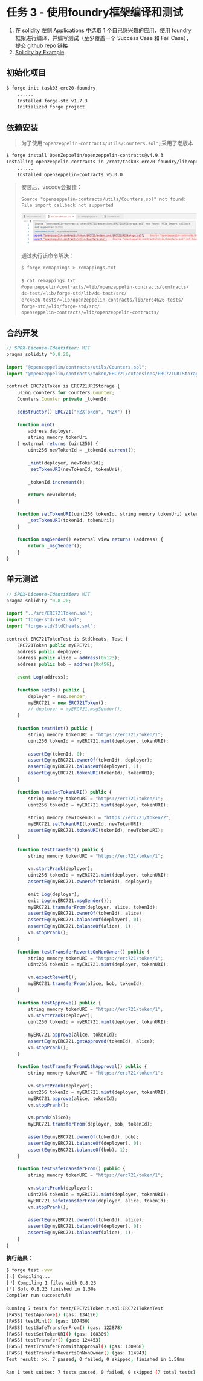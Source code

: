 # 任务 3 - 使用foundry框架编译和测试

1. 在 solidity 左侧 Applications 中选取 1 个自己感兴趣的应用，使用 foundry 框架进行编译，并编写测试（至少覆盖一个 Success Case 和 Fail Case），提交 github repo 链接
2. [Solidity by Example](https://solidity-by-example.org/)

## 初始化项目

```bash
$ forge init task03-erc20-foundry
    ......
    Installed forge-std v1.7.3
    Initialized forge project
```

## 依赖安装

> 为了使用`"openzeppelin-contracts/utils/Counters.sol";`采用了老版本

```bash
$ forge install OpenZeppelin/openzeppelin-contracts@v4.9.3
Installing openzeppelin-contracts in /root/task03-erc20-foundry/lib/openzeppelin-contracts (url: Some("https://github.com/OpenZeppelin/openzeppelin-contracts"), tag: None)
	......
    Installed openzeppelin-contracts v5.0.0
```

> 安装后，vscode会报错：
>
> ```
> Source "openzeppelin-contracts/utils/Counters.sol" not found: File import callback not supported
> ```
>
> ![image-20231129172139008](assets/image-20231129172139008.png)
>
> 通过执行该命令解决：
>
> ```bash
> $ forge remappings > remappings.txt
> 
> $ cat remappings.txt 
> @openzeppelin/contracts/=lib/openzeppelin-contracts/contracts/
> ds-test/=lib/forge-std/lib/ds-test/src/
> erc4626-tests/=lib/openzeppelin-contracts/lib/erc4626-tests/
> forge-std/=lib/forge-std/src/
> openzeppelin-contracts/=lib/openzeppelin-contracts/
> ```

## 合约开发

```js
// SPDX-License-Identifier: MIT
pragma solidity ^0.8.20;

import "@openzeppelin/contracts/utils/Counters.sol";
import "@openzeppelin/contracts/token/ERC721/extensions/ERC721URIStorage.sol";

contract ERC721Token is ERC721URIStorage {
    using Counters for Counters.Counter;
    Counters.Counter private _tokenId;

    constructor() ERC721("RZXToken", "RZX") {}

    function mint(
        address deployer,
        string memory tokenUri
    ) external returns (uint256) {
        uint256 newTokenId = _tokenId.current();

        _mint(deployer, newTokenId);
        _setTokenURI(newTokenId, tokenUri);

        _tokenId.increment();

        return newTokenId;
    }

    function setTokenURI(uint256 tokenId, string memory tokenUri) external {
        _setTokenURI(tokenId, tokenUri);
    }

    function msgSender() external view returns (address) {
        return _msgSender();
    }
}
```

## 单元测试

```js
// SPDX-License-Identifier: MIT
pragma solidity ^0.8.20;

import "../src/ERC721Token.sol";
import "forge-std/Test.sol";
import "forge-std/StdCheats.sol";

contract ERC721TokenTest is StdCheats, Test {
    ERC721Token public myERC721;
    address public deployer;
    address public alice = address(0x123);
    address public bob = address(0x456);

    event Log(address);

    function setUp() public {
        deployer = msg.sender;
        myERC721 = new ERC721Token();
        // deployer = myERC721.msgSender();
    }

    function testMint() public {
        string memory tokenURI = "https://erc721/token/1";
        uint256 tokenId = myERC721.mint(deployer, tokenURI);

        assertEq(tokenId, 0);
        assertEq(myERC721.ownerOf(tokenId), deployer);
        assertEq(myERC721.balanceOf(deployer), 1);
        assertEq(myERC721.tokenURI(tokenId), tokenURI);
    }

    function testSetTokenURI() public {
        string memory tokenURI = "https://erc721/token/1";
        uint256 tokenId = myERC721.mint(deployer, tokenURI);

        string memory newTokenURI = "https://erc721/token/2";
        myERC721.setTokenURI(tokenId, newTokenURI);
        assertEq(myERC721.tokenURI(tokenId), newTokenURI);
    }

    function testTransfer() public {
        string memory tokenURI = "https://erc721/token/1";

        vm.startPrank(deployer);
        uint256 tokenId = myERC721.mint(deployer, tokenURI);
        assertEq(myERC721.ownerOf(tokenId), deployer);

        emit Log(deployer);
        emit Log(myERC721.msgSender());
        myERC721.transferFrom(deployer, alice, tokenId);
        assertEq(myERC721.ownerOf(tokenId), alice);
        assertEq(myERC721.balanceOf(deployer), 0);
        assertEq(myERC721.balanceOf(alice), 1);
        vm.stopPrank();
    }

    function testTransferRevertsOnNonOwner() public {
        string memory tokenURI = "https://erc721/token/1";
        uint256 tokenId = myERC721.mint(deployer, tokenURI);

        vm.expectRevert();
        myERC721.transferFrom(alice, bob, tokenId);
    }

    function testApprove() public {
        string memory tokenURI = "https://erc721/token/1";
        vm.startPrank(deployer);
        uint256 tokenId = myERC721.mint(deployer, tokenURI);

        myERC721.approve(alice, tokenId);
        assertEq(myERC721.getApproved(tokenId), alice);
        vm.stopPrank();
    }

    function testTransferFromWithApproval() public {
        string memory tokenURI = "https://erc721/token/1";

        vm.startPrank(deployer);
        uint256 tokenId = myERC721.mint(deployer, tokenURI);
        myERC721.approve(alice, tokenId);
        vm.stopPrank();

        vm.prank(alice);
        myERC721.transferFrom(deployer, bob, tokenId);

        assertEq(myERC721.ownerOf(tokenId), bob);
        assertEq(myERC721.balanceOf(deployer), 0);
        assertEq(myERC721.balanceOf(bob), 1);
    }

    function testSafeTransferFrom() public {
        string memory tokenURI = "https://erc721/token/1";

        vm.startPrank(deployer);
        uint256 tokenId = myERC721.mint(deployer, tokenURI);
        myERC721.safeTransferFrom(deployer, alice, tokenId);
        vm.stopPrank();

        assertEq(myERC721.ownerOf(tokenId), alice);
        assertEq(myERC721.balanceOf(deployer), 0);
        assertEq(myERC721.balanceOf(alice), 1);
    }
}

```

**执行结果：**

```bash
$ forge test -vvv
[⠢] Compiling...
[⠘] Compiling 1 files with 0.8.23
[⠃] Solc 0.8.23 finished in 1.50s
Compiler run successful!

Running 7 tests for test/ERC721Token.t.sol:ERC721TokenTest
[PASS] testApprove() (gas: 134126)
[PASS] testMint() (gas: 107450)
[PASS] testSafeTransferFrom() (gas: 122878)
[PASS] testSetTokenURI() (gas: 108309)
[PASS] testTransfer() (gas: 124453)
[PASS] testTransferFromWithApproval() (gas: 130968)
[PASS] testTransferRevertsOnNonOwner() (gas: 114943)
Test result: ok. 7 passed; 0 failed; 0 skipped; finished in 1.58ms
 
Ran 1 test suites: 7 tests passed, 0 failed, 0 skipped (7 total tests)
```